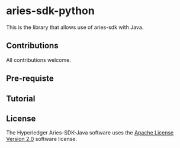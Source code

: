 # aries-sdk-python

This is the library that allows use of aries-sdk with Java.

## Contributions

All contributions welcome.

## Pre-requiste

<todo>

## Tutorial

<todo>

## License

The Hyperledger Aries-SDK-Java software uses the [Apache License Version 2.0](LICENSE) software license.
